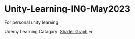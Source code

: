 # Unity-Learning-ING-May2023
For personal unity learning

Udemy Learning Catagory:
[Shader Graph](https://www.udemy.com/course/shader-graph/) => []()
